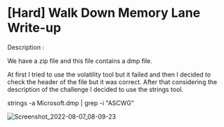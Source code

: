 # [Hard] Walk Down Memory Lane Write-up
Description : 

We have a zip file and this file contains a dmp file.


At first I tried to use the volatility tool but it failed and then I decided to check the header of the file but it was correct. 
After that considering the description of the challenge I decided to use the strings tool.

strings -a Microsoft.dmp | grep -i "ASCWG"

![Screenshot_2022-08-07_08-09-23](https://user-images.githubusercontent.com/80649768/183290698-9b17f234-105b-40be-9d3d-eb40b84c89e6.png)
